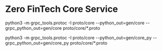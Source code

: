 # Zero FinTech Core Service

python3 -m grpc_tools.protoc -I proto/core --python_out=gen/core --grpc_python_out=gen/core proto/core/*.proto


python3 -m grpc_tools.protoc -I proto/core --python_out=gen/core_py --grpc_python_out=gen/core_py proto/core/*.proto